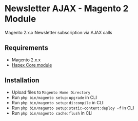 # Newsletter AJAX - Magento 2 Module

Magento 2.x.x Newsletter subscription via AJAX calls

## Requirements

*   Magento 2.x.x
*   [Hapex Core module](https://gitlab.com/deggial/magento2-core)

## Installation

*   Upload files to `Magento Home Directory`
*   Run `php bin/magento setup:upgrade` in CLI
*   Run `php bin/magento setup:di:compile` in CLI
*   Run `php bin/magento setup:static-content:deploy -f` in CLI
*   Run `php bin/magento cache:flush` in CLI
